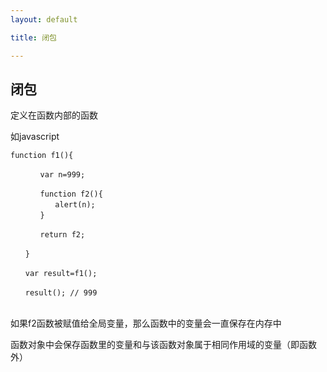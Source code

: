```yaml
---
layout: default

title: 闭包

---
```


## 闭包

定义在函数内部的函数

如javascript

	function f1(){
	
	　　　　var n=999;
	
	　　　　function f2(){
	　　　　　　alert(n); 
	　　　　}
	
	　　　　return f2;
	
	　　}
	
	　　var result=f1();
	
	　　result(); // 999
	　　
如果f2函数被赋值给全局变量，那么函数中的变量会一直保存在内存中

函数对象中会保存函数里的变量和与该函数对象属于相同作用域的变量（即函数外）


